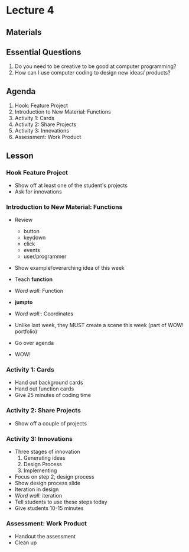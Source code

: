 # Lecture 4

## Materials

## Essential Questions

1. Do you need to be creative to be good at computer programming?
2. How can I use computer coding to design new ideas/ products?

## Agenda

1. Hook: Feature Project
2. Introduction to New Material: Functions
3. Activity 1: Cards
4. Activity 2: Share Projects
5. Activity 3: Innovations
6. Assessment: Work Product

## Lesson

### Hook Feature Project

- Show off at least one of the student's projects
- Ask for innovations

### Introduction to New Material: Functions

- Review 
    - button
    - keydown
    - click
    - events
    - user/programmer

- Show example/overarching idea of this week
- Teach **function**
- *Word wall*: Function
- **jumpto**
- *Word wall:*: Coordinates
- Unlike last week, they MUST create a scene this week (part of WOW! portfolio)
- Go over agenda
- WOW!

### Activity 1: Cards

- Hand out background cards
- Hand out function cards
- Give 25 minutes of coding time

### Activity 2: Share Projects

- Show off a couple of projects

### Activity 3: Innovations

- Three stages of innovation
    1. Generating ideas
    2. Design Process
    3. Implementing
- Focus on step 2, design process
- Show design process slide
- Iteration in design
- *Word wall*: iteration
- Tell students to use these steps today
- Give students 10-15 minutes

### Assessment: Work Product

- Handout the assessment
- Clean up